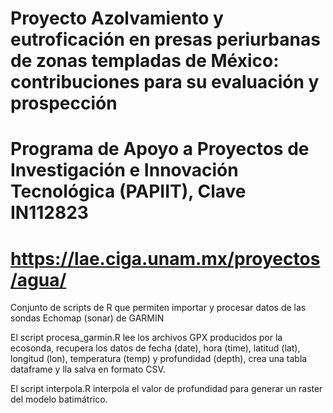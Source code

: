 # Proyecto Azolvamiento y eutroficación en presas periurbanas de zonas templadas de México: contribuciones para su evaluación y prospección
# Programa de Apoyo a Proyectos de Investigación e Innovación Tecnológica (PAPIIT), Clave IN112823
# https://lae.ciga.unam.mx/proyectos/agua/

Conjunto de scripts de R que permiten importar y procesar datos de las sondas Echomap (sonar) de GARMIN

El script procesa_garmin.R lee los archivos GPX producidos por la ecosonda, recupera los datos de fecha (date), 
hora (time), latitud (lat), longitud (lon), temperatura (temp) y profundidad (depth), crea una tabla dataframe
y lla salva en formato CSV.

El script interpola.R interpola el valor de profundidad para generar un raster del modelo batimátrico.
